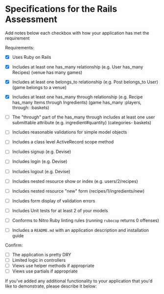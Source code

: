 # Specifications for the Rails Assessment

Add notes below each checkbox with how your application has met the requirement

Requirements:
- [x] Uses Ruby on Rails
- [x] Includes at least one has_many relationship (e.g. User has_many Recipes)
  (venue has many games)

- [x] Includes at least one belongs_to relationship (e.g. Post belongs_to User)
  (game belongs to a venue)

- [x] Includes at least one has_many through relationship (e.g. Recipe has_many Items through Ingredients)
  (game has_many :players, through: :baskets)

- [ ] The "through" part of the has_many through includes at least one user submittable attribute (e.g. ingredient#quantity)
  (categories- baskets)
- [ ] Includes reasonable validations for simple model objects
- [ ] Includes a class level ActiveRecord scope method
- [ ] Includes signup (e.g. Devise)
- [ ] Includes login (e.g. Devise)
- [ ] Includes logout (e.g. Devise)
- [ ] Includes nested resource show or index (e.g. users/2/recipes)
- [ ] Includes nested resource "new" form (recipes/1/ingredients/new)
- [ ] Includes form display of validation errors
- [ ] Includes Unit tests for at least 2 of your models
- [ ] Conforms to Nitro Ruby linting rules (running `rubocop` returns 0 offenses)
- [ ] Includes a `README.md` with an application description and installation guide

Confirm:
- [ ] The application is pretty DRY
- [ ] Limited logic in controllers
- [ ] Views use helper methods if appropriate
- [ ] Views use partials if appropriate

If you've added any additional functionality to your application that you'd like to demonstrate, please describe it below:
